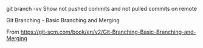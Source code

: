
git branch -vv
Show not pushed commits and not pulled commits on remote

Git Branching - Basic Branching and Merging

From <https://git-scm.com/book/en/v2/Git-Branching-Basic-Branching-and-Merging> 